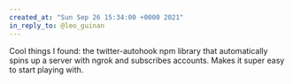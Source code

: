 ```yaml
---
created_at: "Sun Sep 26 15:34:00 +0000 2021"
in_reply_to: @leo_guinan
---
```


Cool things I found: the twitter-autohook npm library that automatically spins up a server with ngrok and subscribes accounts.  Makes it super easy to start playing with.
